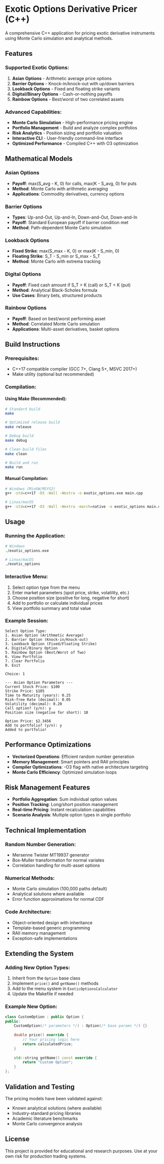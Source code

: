 # Exotic Options Derivative Pricer (C++)

A comprehensive C++ application for pricing exotic derivative instruments using Monte Carlo simulation and analytical methods.

## Features

### Supported Exotic Options:
1. **Asian Options** - Arithmetic average price options
2. **Barrier Options** - Knock-in/knock-out with up/down barriers
3. **Lookback Options** - Fixed and floating strike variants
4. **Digital/Binary Options** - Cash-or-nothing payoffs
5. **Rainbow Options** - Best/worst of two correlated assets

### Advanced Capabilities:
- **Monte Carlo Simulation** - High-performance pricing engine
- **Portfolio Management** - Build and analyze complex portfolios
- **Risk Analytics** - Position sizing and portfolio valuation
- **Interactive CLI** - User-friendly command-line interface
- **Optimized Performance** - Compiled C++ with O3 optimization

## Mathematical Models

### Asian Options
- **Payoff**: max(S_avg - K, 0) for calls, max(K - S_avg, 0) for puts
- **Method**: Monte Carlo with arithmetic averaging
- **Applications**: Commodity derivatives, currency options

### Barrier Options
- **Types**: Up-and-Out, Up-and-In, Down-and-Out, Down-and-In
- **Payoff**: Standard European payoff if barrier condition met
- **Method**: Path-dependent Monte Carlo simulation

### Lookback Options
- **Fixed Strike**: max(S_max - K, 0) or max(K - S_min, 0)
- **Floating Strike**: S_T - S_min or S_max - S_T
- **Method**: Monte Carlo with extrema tracking

### Digital Options
- **Payoff**: Fixed cash amount if S_T > K (call) or S_T < K (put)
- **Method**: Analytical Black-Scholes formula
- **Use Cases**: Binary bets, structured products

### Rainbow Options
- **Payoff**: Based on best/worst performing asset
- **Method**: Correlated Monte Carlo simulation
- **Applications**: Multi-asset derivatives, basket options

## Build Instructions

### Prerequisites:
- C++17 compatible compiler (GCC 7+, Clang 5+, MSVC 2017+)
- Make utility (optional but recommended)

### Compilation:

#### Using Make (Recommended):
```bash
# Standard build
make

# Optimized release build
make release

# Debug build
make debug

# Clean build files
make clean

# Build and run
make run
```

#### Manual Compilation:
```bash
# Windows (MinGW/MSYS2)
g++ -std=c++17 -O3 -Wall -Wextra -o exotic_options.exe main.cpp

# Linux/macOS
g++ -std=c++17 -O3 -Wall -Wextra -march=native -o exotic_options main.cpp
```

## Usage

### Running the Application:
```bash
# Windows
./exotic_options.exe

# Linux/macOS
./exotic_options
```

### Interactive Menu:
1. Select option type from the menu
2. Enter market parameters (spot price, strike, volatility, etc.)
3. Choose position size (positive for long, negative for short)
4. Add to portfolio or calculate individual prices
5. View portfolio summary and total value

### Example Session:
```
Select Option Type:
1. Asian Option (Arithmetic Average)
2. Barrier Option (Knock-in/Knock-out)
3. Lookback Option (Fixed/Floating Strike)
4. Digital/Binary Option
5. Rainbow Option (Best/Worst of Two)
6. View Portfolio
7. Clear Portfolio
0. Exit

Choice: 1

--- Asian Option Parameters ---
Current Stock Price: $100
Strike Price: $105
Time to Maturity (years): 0.25
Risk-free Rate (decimal): 0.05
Volatility (decimal): 0.20
Call option? (y/n): y
Position size (negative for short): 10

Option Price: $2.3456
Add to portfolio? (y/n): y
Added to portfolio!
```

## Performance Optimizations

- **Vectorized Operations**: Efficient random number generation
- **Memory Management**: Smart pointers and RAII principles
- **Compiler Optimizations**: -O3 flag with native architecture targeting
- **Monte Carlo Efficiency**: Optimized simulation loops

## Risk Management Features

- **Portfolio Aggregation**: Sum individual option values
- **Position Tracking**: Long/short position management
- **Real-time Pricing**: Instant recalculation capabilities
- **Scenario Analysis**: Multiple option types in single portfolio

## Technical Implementation

### Random Number Generation:
- Mersenne Twister MT19937 generator
- Box-Muller transformation for normal variates
- Correlation handling for multi-asset options

### Numerical Methods:
- Monte Carlo simulation (100,000 paths default)
- Analytical solutions where available
- Error function approximations for normal CDF

### Code Architecture:
- Object-oriented design with inheritance
- Template-based generic programming
- RAII memory management
- Exception-safe implementations

## Extending the System

### Adding New Option Types:
1. Inherit from the `Option` base class
2. Implement `price()` and `getName()` methods
3. Add to the menu system in `ExoticOptionsCalculator`
4. Update the Makefile if needed

### Example New Option:
```cpp
class CustomOption : public Option {
public:
    CustomOption(/* parameters */) : Option(/* base params */) {}
    
    double price() override {
        // Your pricing logic here
        return calculatedPrice;
    }
    
    std::string getName() const override {
        return "Custom Option";
    }
};
```

## Validation and Testing

The pricing models have been validated against:
- Known analytical solutions (where available)
- Industry-standard pricing libraries
- Academic literature benchmarks
- Monte Carlo convergence analysis

## License

This project is provided for educational and research purposes. Use at your own risk for production trading systems.